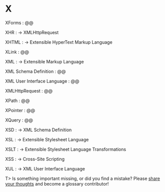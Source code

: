 # X

XForms
: @@

XHR
: → XMLHttpRequest

XHTML
: → Extensible HyperText Markup Language

XLink
: @@

XML
: → Extensible Markup Language

XML Schema Definition
: @@

XML User Interface Language
: @@

XMLHttpRequest
: @@

XPath
: @@

XPointer
: @@

XQuery
: @@

XSD
: → XML Schema Definition

XSL
: → Extensible Stylesheet Language

XSLT
: → Extensible Stylesheet Language Transformations

XSS
: → Cross-Site Scripting

XUL
: → XML User Interface Language

T> Is something important missing, or did you find a mistake? Please [share your thoughts](https://github.com/j9t/web-development-glossary/blob/master/manuscript/x.md) and become a glossary&nbsp;contributor!